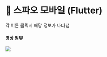<h1>💜 스파오 모바일 (Flutter)</h1>
<p>각 버튼 클릭시 해당 정보가 나타냄</p>
<div>
  <h4>영상 첨부</h4>
  <img src="https://github.com/ogreencakeo/flutter_pj_spao/blob/main/spao/video-spao.gif?raw=true"/>
</div>
